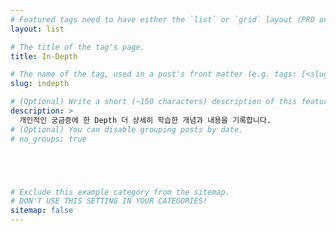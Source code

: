```yaml
---
# Featured tags need to have either the `list` or `grid` layout (PRO only).
layout: list

# The title of the tag's page.
title: In-Depth

# The name of the tag, used in a post's front matter (e.g. tags: [<slug>]).
slug: indepth

# (Optional) Write a short (~150 characters) description of this featured tag.
description: >
  개인적인 궁금증에 한 Depth 더 상세히 학습한 개념과 내용을 기록합니다.
# (Optional) You can disable grouping posts by date.
# no_groups: true





# Exclude this example category from the sitemap.
# DON'T USE THIS SETTING IN YOUR CATEGORIES!
sitemap: false
---
```

